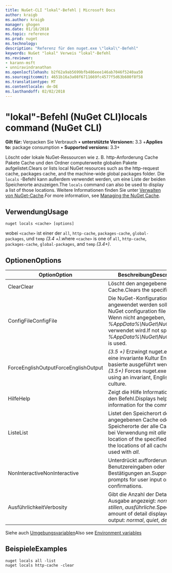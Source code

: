```yaml
---
title: NuGet-CLI "lokal"-Befehl | Microsoft Docs
author: kraigb
ms.author: kraigb
manager: ghogen
ms.date: 01/18/2018
ms.topic: reference
ms.prod: nuget
ms.technology: 
description: "Referenz für den nuget.exe \"lokal\"-Befehl"
keywords: NuGet "lokal" Verweis "lokal"-Befehl
ms.reviewer:
- karann-msft
- unniravindranathan
ms.openlocfilehash: b2f62a9ab5699bfb486eee146ab7046f5240aa50
ms.sourcegitcommit: 4651b16a3a08f6711669fc4577f5d63b600f8f58
ms.translationtype: MT
ms.contentlocale: de-DE
ms.lasthandoff: 02/02/2018
---
```

# <a name="locals-command-nuget-cli"></a><span data-ttu-id="de753-104">"lokal"-Befehl (NuGet CLI)</span><span class="sxs-lookup"><span data-stu-id="de753-104">locals command (NuGet CLI)</span></span>

<span data-ttu-id="de753-105">**Gilt für:** Verpacken Sie Verbrauch &bullet; **unterstützte Versionen:** 3.3 +</span><span class="sxs-lookup"><span data-stu-id="de753-105">**Applies to:** package consumption &bullet; **Supported versions:** 3.3+</span></span>

<span data-ttu-id="de753-106">Löscht oder lokale NuGet-Ressourcen wie z. B. http-Anforderung Cache Pakete Cache und den Ordner computerweite globalen Pakete aufgelistet.</span><span class="sxs-lookup"><span data-stu-id="de753-106">Clears or lists local NuGet resources such as the http-request cache, packages cache, and the machine-wide global packages folder.</span></span> <span data-ttu-id="de753-107">Die `locals` -Befehl kann außerdem verwendet werden, um eine Liste der beiden Speicherorte anzuzeigen.</span><span class="sxs-lookup"><span data-stu-id="de753-107">The `locals` command can also be used to display a list of those locations.</span></span> <span data-ttu-id="de753-108">Weitere Informationen finden Sie unter [Verwalten von NuGet-Cache](../consume-packages/managing-the-nuget-cache.md).</span><span class="sxs-lookup"><span data-stu-id="de753-108">For more information, see [Managing the NuGet Cache](../consume-packages/managing-the-nuget-cache.md).</span></span>

## <a name="usage"></a><span data-ttu-id="de753-109">Verwendung</span><span class="sxs-lookup"><span data-stu-id="de753-109">Usage</span></span>

```cli
nuget locals <cache> [options]
```

<span data-ttu-id="de753-110">wobei `<cache>` ist einer der `all`, `http-cache`, `packages-cache`, `global-packages`, und `temp` *(3.4 +)*.</span><span class="sxs-lookup"><span data-stu-id="de753-110">where `<cache>` is one of `all`, `http-cache`, `packages-cache`, `global-packages`, and `temp` *(3.4+)*.</span></span>

## <a name="options"></a><span data-ttu-id="de753-111">Optionen</span><span class="sxs-lookup"><span data-stu-id="de753-111">Options</span></span>

| <span data-ttu-id="de753-112">Option</span><span class="sxs-lookup"><span data-stu-id="de753-112">Option</span></span> | <span data-ttu-id="de753-113">Beschreibung</span><span class="sxs-lookup"><span data-stu-id="de753-113">Description</span></span> |
| --- | --- |
| <span data-ttu-id="de753-114">Clear</span><span class="sxs-lookup"><span data-stu-id="de753-114">Clear</span></span> | <span data-ttu-id="de753-115">Löscht den angegebenen Cache.</span><span class="sxs-lookup"><span data-stu-id="de753-115">Clears the specified cache.</span></span> |
| <span data-ttu-id="de753-116">ConfigFile</span><span class="sxs-lookup"><span data-stu-id="de753-116">ConfigFile</span></span> | <span data-ttu-id="de753-117">Die NuGet-Konfigurationsdatei angewendet werden soll.</span><span class="sxs-lookup"><span data-stu-id="de753-117">The NuGet configuration file to apply.</span></span> <span data-ttu-id="de753-118">Wenn nicht angegeben, *%AppData%\NuGet\NuGet.Config* verwendet wird.</span><span class="sxs-lookup"><span data-stu-id="de753-118">If not specified, *%AppData%\NuGet\NuGet.Config* is used.</span></span> |
| <span data-ttu-id="de753-119">ForceEnglishOutput</span><span class="sxs-lookup"><span data-stu-id="de753-119">ForceEnglishOutput</span></span> | <span data-ttu-id="de753-120">*(3.5 +)*  Erzwingt nuget.exe über eine invariante Kultur Englisch-basierte ausgeführt werden.</span><span class="sxs-lookup"><span data-stu-id="de753-120">*(3.5+)* Forces nuget.exe to run using an invariant, English-based culture.</span></span> |
| <span data-ttu-id="de753-121">Hilfe</span><span class="sxs-lookup"><span data-stu-id="de753-121">Help</span></span> | <span data-ttu-id="de753-122">Zeigt die Hilfe Informationen für den Befehl.</span><span class="sxs-lookup"><span data-stu-id="de753-122">Displays help information for the command.</span></span> |
| <span data-ttu-id="de753-123">Liste</span><span class="sxs-lookup"><span data-stu-id="de753-123">List</span></span> | <span data-ttu-id="de753-124">Listet den Speicherort des angegebenen Cache oder die Speicherorte der alle Caches, die bei Verwendung mit *alle*.</span><span class="sxs-lookup"><span data-stu-id="de753-124">Lists the location of the specified cache, or the locations of all caches when used with *all*.</span></span> |
| <span data-ttu-id="de753-125">NonInteractive</span><span class="sxs-lookup"><span data-stu-id="de753-125">NonInteractive</span></span> | <span data-ttu-id="de753-126">Unterdrückt aufforderungen für Benutzereingaben oder Bestätigungen an.</span><span class="sxs-lookup"><span data-stu-id="de753-126">Suppresses prompts for user input or confirmations.</span></span> |
| <span data-ttu-id="de753-127">Ausführlichkeit</span><span class="sxs-lookup"><span data-stu-id="de753-127">Verbosity</span></span> | <span data-ttu-id="de753-128">Gibt die Anzahl der Details in der Ausgabe angezeigt: *normalen*, *stillen*, *ausführliche*.</span><span class="sxs-lookup"><span data-stu-id="de753-128">Specifies the amount of detail displayed in the output: *normal*, *quiet*, *detailed*.</span></span> |

<span data-ttu-id="de753-129">Siehe auch [Umgebungsvariablen](cli-ref-environment-variables.md)</span><span class="sxs-lookup"><span data-stu-id="de753-129">Also see [Environment variables](cli-ref-environment-variables.md)</span></span>

## <a name="examples"></a><span data-ttu-id="de753-130">Beispiele</span><span class="sxs-lookup"><span data-stu-id="de753-130">Examples</span></span>

```cli
nuget locals all -list
nuget locals http-cache -clear
```
